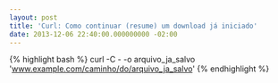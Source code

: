 ```yaml
---
layout: post
title: 'Curl: Como continuar (resume) um download já iniciado'
date: 2013-12-06 22:40:00.000000000 -02:00
---
```


{% highlight bash %}
curl -C - -o arquivo_ja_salvo 'www.example.com/caminho/do/arquivo_ja_salvo'
{% endhighlight %}
